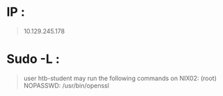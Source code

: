 # IP : 
> 10.129.245.178

# Sudo -L :
> user htb-student may run the following commands on NIX02:
    (root) NOPASSWD: /usr/bin/openssl